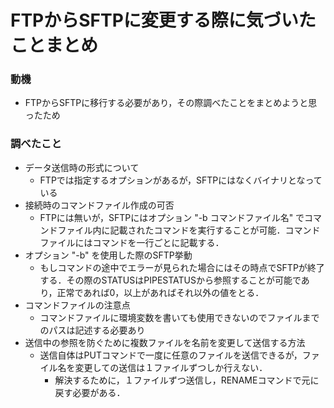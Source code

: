 # FTPからSFTPに変更する際に気づいたことまとめ

### 動機
- FTPからSFTPに移行する必要があり，その際調べたことをまとめようと思ったため

### 調べたこと
- データ送信時の形式について
  - FTPでは指定するオプションがあるが，SFTPにはなくバイナリとなっている
- 接続時のコマンドファイル作成の可否
  - FTPには無いが，SFTPにはオプション "-b コマンドファイル名" でコマンドファイル内に記載されたコマンドを実行することが可能．コマンドファイルにはコマンドを一行ごとに記載する．
- オプション "-b" を使用した際のSFTP挙動
  - もしコマンドの途中でエラーが見られた場合にはその時点でSFTPが終了する．その際のSTATUSはPIPESTATUSから参照することが可能であり，正常であれば0，以上があればそれ以外の値をとる．
- コマンドファイルの注意点
  - コマンドファイルに環境変数を書いても使用できないのでファイルまでのパスは記述する必要あり
- 送信中の参照を防ぐために複数ファイルを名前を変更して送信する方法
  - 送信自体はPUTコマンドで一度に任意のファイルを送信できるが，ファイル名を変更しての送信は１ファイルずつしか行えない．
    - 解決するために，１ファイルずつ送信し，RENAMEコマンドで元に戻す必要がある．
